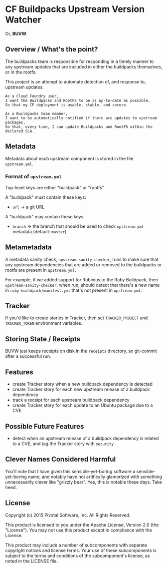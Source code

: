 
# CF Buildpacks Upstream Version Watcher

Or, __BUVW__.


## Overview / What's the point?

The buildpacks team is responsible for responding in a timely manner
to any upstream updates that are included in either the buildpacks
themselves, or in the rootfs.

This project is an attempt to automate detection of, and response to,
upstream updates.

    As a Cloud Foundry user,
    I want the Buildpacks and RootFS to be as up-to-date as possible,
    So that my CF deployment is usable, stable, and secure.

    As a Buildpacks team member,
    I want to be automatically notified if there are updates to upstream packages,
    So that, every time, I can update Buildpacks and RootFS within the declared SLA.


## Metadata

Metadata about each upstream component is stored in the file `upstream.yml`.

### Format of `upstream.yml`

Top-level keys are either "buildpack" or "rootfs"

A "buildpack" must contain these keys:

- `url` → a git URL

A "buildpack" may contain these keys:

- `branch` → the branch that should be used to check `upstream.yml` metadata (default: `master`)



## Metametadata

A metadata sanity check, `upstream-sanity-checker`, runs to make sure
that any upstream dependencies that are added or removed to the
buildpacks or rootfs are present in `upstream.yml`.

For example, if we added support for Rubinius to the Ruby Buildpack,
then `upstream-sanity-checker`, when run, should detect that there's a
new name in `ruby-buildpack/manifest.yml` that's not present in `upstream.yml`.


## Tracker

If you'd like to create stories in Tracker, then set `TRACKER_PROJECT`
and `TRACKER_TOKEN` environment variables.


## Storing State / Receipts

BUVW just keeps receipts on disk in the `receipts` directory, so
git-commit after a successful run.


## Features

* create Tracker story when a new buildpack dependency is detected
* create Tracker story for each new upstream release of a buildpack dependency
* track a receipt for each upstream buildpack dependency
* create Tracker story for each update to an Ubuntu package due to a CVE


## Possible Future Features

* detect when an upstream release of a buildpack dependency is related to a CVE, and tag the Tracker story with `security`


## Clever Names Considered Harmful

You'll note that I have given this sensible-yet-boring software a
sensible-yet-boring name, and notably have not artifically glamorized
with something unnecessarily clever like "grizzly bear". Yes, this is
notable these days. Take heed.

## License

Copyright (c) 2015 Pivotal Software, Inc. All Rights Reserved.

This product is licensed to you under the Apache License, Version 2.0 (the "License").
You may not use this product except in compliance with the License.

This product may include a number of subcomponents with separate copyright notices
and license terms. Your use of these subcomponents is subject to the terms and
conditions of the subcomponent's license, as noted in the LICENSE file.
